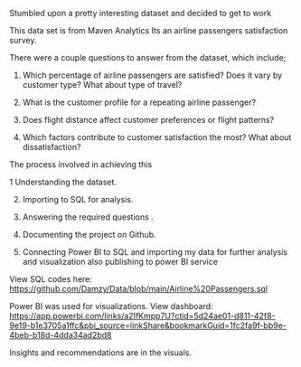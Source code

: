 Stumbled upon a pretty interesting dataset and decided to get to work

This data set is from Maven Analytics Its an airline passengers satisfaction survey.

There were a couple questions to answer from the dataset, which include;

1. Which percentage of airline passengers are satisfied? Does it vary by customer type? What about type of travel?

2. What is the customer profile for a repeating airline passenger?

3. Does flight distance affect customer preferences or flight patterns?

4. Which factors contribute to customer satisfaction the most? What about dissatisfaction?


The process involved in achieving this

1 Understanding the dataset.

2. Importing to SQL for analysis.

3. Answering the required questions .

4. Documenting the project on Github.

5. Connecting Power BI to SQL and importing my data for further analysis and visualization also publishing to power BI service




View SQL codes here: https://github.com/Damzy/Data/blob/main/Airline%20Passengers.sql

Power BI was used for visualizations. View dashboard: https://app.powerbi.com/links/a2IfKmpp7U?ctid=5d24ae01-d811-42f8-9e19-b1e3705a1ffc&pbi_source=linkShare&bookmarkGuid=1fc2fa9f-bb9e-4beb-b18d-4dda34ad2bd8



Insights and recommendations are in the visuals.
